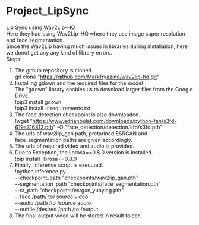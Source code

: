 # Project_LipSync
Lip Sync using Wav2Lip-HQ<br>
Here they had using Wav2Lip-HQ where they use image super resolution and face segmentation.<br>
Since the Wav2Lip having much issues in libraries during installation, here we donot get any any kind of library errors.<br>
Steps:<br>
1. The github repository is cloned.<br>
     git clone "https://github.com/Markfryazino/wav2lip-hq.git" <br>
2. Installing gdown and the required files for the model<br>
The "gdown" library enables us to download larger files from the Google Drive.<br>
   !pip3 install gdown <br>
   !pip3 install -r requirements.txt <br>
3. The face detection checkpoint is also downloaded.<br>
   !wget "https://www.adrianbulat.com/downloads/python-fan/s3fd-619a316812.pth" -O "face_detection/detection/sfd/s3fd.pth" <br>
4. The urls of wav2lip_gan.path, pretarined ESRGAN and face_segmentation paths are given accordingly.<br>
5. The urls of required video and audio is provided.<br>
6. Due to Exception, the librosa==0.8.0 version is installed.<br>
   !pip install librosa==0.8.0 <br>
7. Finally, inference script is executed.<br>
   !python inference.py <br>
    --checkpoint_path "checkpoints/wav2lip_gan.pth" <br>
    --segmentation_path "checkpoints/face_segmentation.pth" <br>
    --sr_path "checkpoints/esrgan_yunying.pth" <br>
    --face /path/ to/ source video <br>
    --audio /path /to /source audio <br>
    --outfile /desired /path /to /output <br>
8. The final output video will be stored in result folder.
